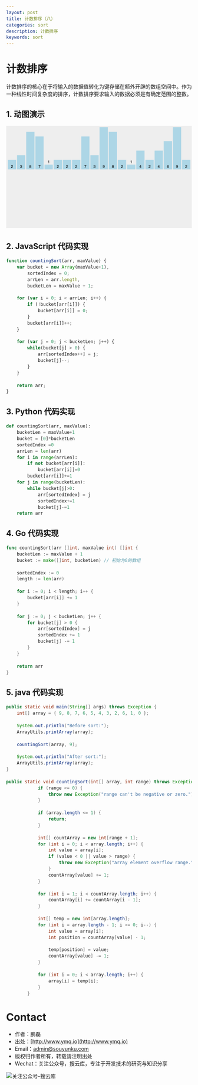 ```yaml
---
layout: post
title: 计数排序（八）
categories: sort
description: 计数排序
keywords: sort
---
```


# 计数排序

计数排序的核心在于将输入的数据值转化为键存储在额外开辟的数组空间中。作为一种线性时间复杂度的排序，计数排序要求输入的数据必须是有确定范围的整数。

## 1. 动图演示

![动图演示](/images/2017/sort/res/countingSort.gif)


## 2. JavaScript 代码实现

```js
function countingSort(arr, maxValue) {
    var bucket = new Array(maxValue+1),
        sortedIndex = 0;
        arrLen = arr.length,
        bucketLen = maxValue + 1;

    for (var i = 0; i < arrLen; i++) {
        if (!bucket[arr[i]]) {
            bucket[arr[i]] = 0;
        }
        bucket[arr[i]]++;
    }

    for (var j = 0; j < bucketLen; j++) {
        while(bucket[j] > 0) {
            arr[sortedIndex++] = j;
            bucket[j]--;
        }
    }

    return arr;
}
```

## 3. Python 代码实现


```python
def countingSort(arr, maxValue):
    bucketLen = maxValue+1
    bucket = [0]*bucketLen
    sortedIndex =0
    arrLen = len(arr)
    for i in range(arrLen):
        if not bucket[arr[i]]:
            bucket[arr[i]]=0
        bucket[arr[i]]+=1
    for j in range(bucketLen):
        while bucket[j]>0:
            arr[sortedIndex] = j
            sortedIndex+=1
            bucket[j]-=1
    return arr
```

## 4. Go 代码实现

```go
func countingSort(arr []int, maxValue int) []int {
	bucketLen := maxValue + 1
	bucket := make([]int, bucketLen) // 初始为0的数组

	sortedIndex := 0
	length := len(arr)

	for i := 0; i < length; i++ {
		bucket[arr[i]] += 1
	}

	for j := 0; j < bucketLen; j++ {
		for bucket[j] > 0 {
			arr[sortedIndex] = j
			sortedIndex += 1
			bucket[j] -= 1
		}
	}

	return arr
}
```

## 5. java 代码实现

``` java
public static void main(String[] args) throws Exception {  
    int[] array = { 9, 8, 7, 6, 5, 4, 3, 2, 6, 1, 0 };  

    System.out.println("Before sort:");  
    ArrayUtils.printArray(array);  

    countingSort(array, 9);  

    System.out.println("After sort:");  
    ArrayUtils.printArray(array);  
}  
	
public static void countingSort(int[] array, int range) throws Exception {  
            if (range <= 0) {  
                throw new Exception("range can't be negative or zero.");  
            }  
  
            if (array.length <= 1) {  
                return;  
            }  
  
            int[] countArray = new int[range + 1];  
            for (int i = 0; i < array.length; i++) {  
                int value = array[i];  
                if (value < 0 || value > range) {  
                    throw new Exception("array element overflow range.");  
                }  
                countArray[value] += 1;  
            }  
  
            for (int i = 1; i < countArray.length; i++) {  
                countArray[i] += countArray[i - 1];  
            }  
  
            int[] temp = new int[array.length];  
            for (int i = array.length - 1; i >= 0; i--) {  
                int value = array[i];  
                int position = countArray[value] - 1;  
  
                temp[position] = value;  
                countArray[value] -= 1;  
            }  
  
            for (int i = 0; i < array.length; i++) {  
                array[i] = temp[i];  
            }  
        }  
```


# Contact

 - 作者：鹏磊  
 - 出处：[http://www.ymq.io](http://www.ymq.io)  
 - Email：[admin@souyunku.com](admin@souyunku.com)
 - 版权归作者所有，转载请注明出处
 - Wechat：关注公众号，搜云库，专注于开发技术的研究与知识分享
 
![关注公众号-搜云库](http://www.ymq.io/images/souyunku.png "搜云库")